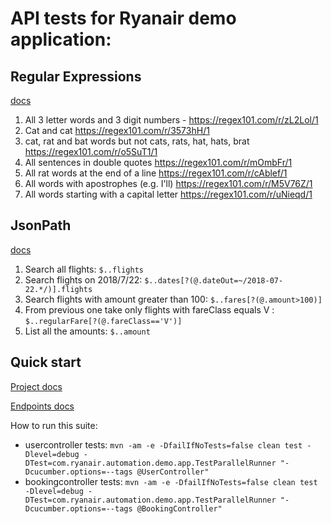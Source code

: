 # API tests for Ryanair demo application:

## Regular Expressions

[docs](https://confluence.ryanair.com:8444/display/QA/Task+1+-+Regular+Expressions)
1. All 3 letter words and 3 digit numbers - https://regex101.com/r/zL2Lol/1
2. Cat and cat https://regex101.com/r/3573hH/1
3. cat, rat and bat words but not cats, rats, hat, hats, brat https://regex101.com/r/o5SuT1/1
4. All sentences in double quotes https://regex101.com/r/mOmbFr/1
5. All rat words at the end of a line https://regex101.com/r/cAblef/1
6. All words with apostrophes (e.g. I'll) https://regex101.com/r/M5V76Z/1
7. All words starting with a capital letter https://regex101.com/r/uNieqd/1

## JsonPath

[docs](https://confluence.ryanair.com:8444/display/QA/Task+2+-+JSON+Path)
1. Search all flights:   `$..flights`
2. Search flights on 2018/7/22:  `$..dates[?(@.dateOut=~/2018-07-22.*/)].flights`
3. Search flights with amount greater than 100:  `$..fares[?(@.amount>100)]`
4. From previous one take only flights with fareClass equals V : `$..regularFare[?(@.fareClass=='V')]`
5. List all the amounts:  `$..amount`


## Quick start

[Project docs](https://confluence.ryanair.com:8444/display/QA/API+Testing)

[Endpoints docs](http://127.0.0.1:8900/swagger-ui.html)

How to run this suite:
- usercontroller tests: `mvn -am -e -DfailIfNoTests=false clean test -Dlevel=debug -DTest=com.ryanair.automation.demo.app.TestParallelRunner "-Dcucumber.options=--tags @UserController"`
- bookingcontroller tests: `mvn -am -e -DfailIfNoTests=false clean test -Dlevel=debug -DTest=com.ryanair.automation.demo.app.TestParallelRunner "-Dcucumber.options=--tags @BookingController"`


